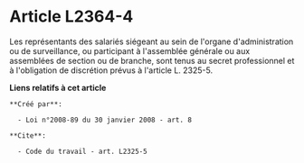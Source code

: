 # Article L2364-4

Les représentants des salariés siégeant au sein de l'organe d'administration ou de surveillance, ou participant à l'assemblée
générale ou aux assemblées de section ou de branche, sont tenus au secret professionnel et à l'obligation de discrétion
prévus à l'article L. 2325-5.

**Liens relatifs à cet article**

	**Créé par**:

	  - Loi n°2008-89 du 30 janvier 2008 - art. 8

	**Cite**:

	  - Code du travail - art. L2325-5
